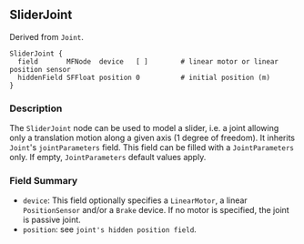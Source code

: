 ## SliderJoint

Derived from `Joint`.


```
SliderJoint {
  field       MFNode  device   [ ]        # linear motor or linear position sensor
  hiddenField SFFloat position 0          # initial position (m)
}
```

### Description

The `SliderJoint` node can be used to model a slider, i.e. a joint allowing only
a translation motion along a given axis (1 degree of freedom). It inherits
`Joint`'s `jointParameters` field. This field can be filled with a
`JointParameters` only. If empty,  `JointParameters` default values apply.

### Field Summary

- `device`: This field optionally specifies a `LinearMotor`, a linear `PositionSensor` and/or a `Brake` device. If no motor is specified, the joint is passive joint.
- `position`: see `joint's hidden position field`.

